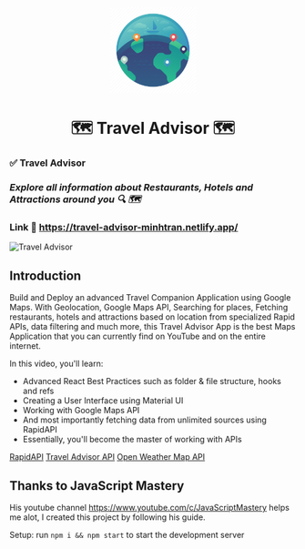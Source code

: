 <div align='center'>
<img src='./public/logo2.png' width='150px' height='150px'/>
</div>
<div align='center'>
<h1>🗺 Travel Advisor 🗺</h1>
</div>

### ✅ Travel Advisor

### _Explore all information about Restaurants, Hotels and Attractions around you  🔍 🗺_

### Link :link: https://travel-advisor-minhtran.netlify.app/

![Travel Advisor](https://i.ibb.co/qph2cZn/image.pngg)

## Introduction

Build and Deploy an advanced Travel Companion Application using Google Maps. With Geolocation, Google Maps API, Searching for places, Fetching restaurants, hotels and attractions based on location from specialized Rapid APIs, data filtering and much more, this Travel Advisor App is the best Maps Application that you can currently find on YouTube and on the entire internet.

In this video, you'll learn:

-   Advanced React Best Practices such as folder & file structure, hooks and refs
-   Creating a User Interface using Material UI
-   Working with Google Maps API
-   And most importantly fetching data from unlimited sources using RapidAPI
-   Essentially, you'll become the master of working with APIs

[RapidAPI](https://rapidapi.com/hub?utm_source=youtube.com/JavaScriptMastery&utm_medium=DevRel&utm_campaign=DevRel)
[Travel Advisor API](https://rapidapi.com/apidojo/api/travel-advisor?utm_source=youtube.com/JavaScriptMastery&utm_medium=DevRel&utm_campaign=DevRel)
[Open Weather Map API](https://rapidapi.com/community/api/open-weather-map?utm_source=youtube.com/JavaScriptMastery&utm_medium=DevRel&utm_campaign=DevRel)

## Thanks to JavaScript Mastery

His youtube channel https://www.youtube.com/c/JavaScriptMastery helps me alot, I created this project by following his guide.

Setup: run `npm i && npm start` to start the development server
